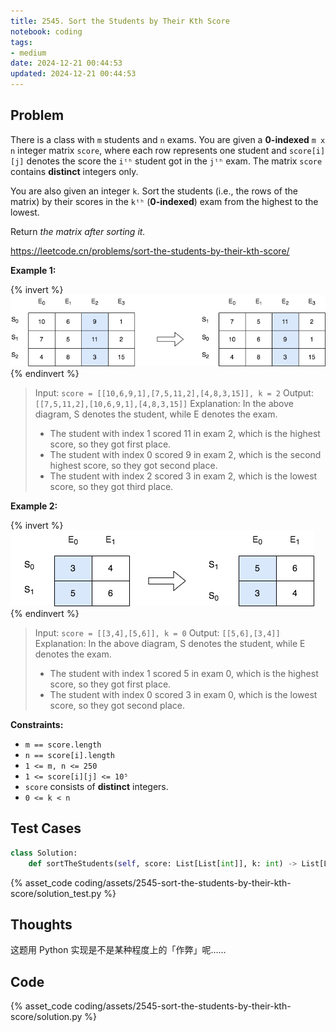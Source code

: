 ```yaml
---
title: 2545. Sort the Students by Their Kth Score
notebook: coding
tags:
- medium
date: 2024-12-21 00:44:53
updated: 2024-12-21 00:44:53
---
```

## Problem

There is a class with `m` students and `n` exams. You are given a **0-indexed** `m x n` integer matrix `score`, where each row represents one student and `score[i][j]` denotes the score the `iᵗʰ` student got in the `jᵗʰ` exam. The matrix `score` contains **distinct** integers only.

You are also given an integer `k`. Sort the students (i.e., the rows of the matrix) by their scores in the `kᵗʰ` (**0-indexed**) exam from the highest to the lowest.

Return _the matrix after sorting it._

<https://leetcode.cn/problems/sort-the-students-by-their-kth-score/>

**Example 1:**

{% invert %}
![case1](assets/2545-sort-the-students-by-their-kth-score/case1.png)
{% endinvert %}

> Input: `score = [[10,6,9,1],[7,5,11,2],[4,8,3,15]], k = 2`
> Output: `[[7,5,11,2],[10,6,9,1],[4,8,3,15]]`
> Explanation: In the above diagram, S denotes the student, while E denotes the exam.
>
> - The student with index 1 scored 11 in exam 2, which is the highest score, so they got first place.
> - The student with index 0 scored 9 in exam 2, which is the second highest score, so they got second place.
> - The student with index 2 scored 3 in exam 2, which is the lowest score, so they got third place.

**Example 2:**

{% invert %}
![case2](assets/2545-sort-the-students-by-their-kth-score/case2.png)
{% endinvert %}

> Input: `score = [[3,4],[5,6]], k = 0`
> Output: `[[5,6],[3,4]]`
> Explanation: In the above diagram, S denotes the student, while E denotes the exam.
>
> - The student with index 1 scored 5 in exam 0, which is the highest score, so they got first place.
> - The student with index 0 scored 3 in exam 0, which is the lowest score, so they got second place.

**Constraints:**

- `m == score.length`
- `n == score[i].length`
- `1 <= m, n <= 250`
- `1 <= score[i][j] <= 10⁵`
- `score` consists of **distinct** integers.
- `0 <= k < n`

## Test Cases

``` python
class Solution:
    def sortTheStudents(self, score: List[List[int]], k: int) -> List[List[int]]:
```

{% asset_code coding/assets/2545-sort-the-students-by-their-kth-score/solution_test.py %}

## Thoughts

这题用 Python 实现是不是某种程度上的「作弊」呢……

## Code

{% asset_code coding/assets/2545-sort-the-students-by-their-kth-score/solution.py %}
